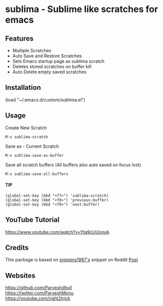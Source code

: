 # sublima - Sublime like scratches for emacs

## Features
- Multiple Scratches
- Auto Save and Restore Scratches
- Sets Emacs startup page as sublima scratch
- Deletes stored scratches on buffer kill
- Auto Delete empty saved scratches

## Installation
(load "~/.emacs.d/custom/sublima.el")

## Usage
Create New Scratch

`M-x sublima-scratch`

Save as - Current Scratch

`M-x sublima-save-as-buffer`

Save all scratch buffers (All buffers also auto saved on focus lost)

`M-x sublima-save-all-buffers`

#### TIP
```
(global-set-key (kbd "<f7>") 'sublima-scratch)
(global-set-key (kbd "<f8>") 'previous-buffer)
(global-set-key (kbd "<f9>") 'next-buffer)
```

## YouTube Tutorial
https://www.youtube.com/watch?v=Yta9cUUnnyA

## Credits
This package is based on [snippins1987's](https://www.reddit.com/user/snippins1987/) snippet on Reddit [Post](https://www.reddit.com/r/emacs/comments/fdcyo3/create_close_and_reopen_text_files_without_saving/fjhgqrp?utm_source=share&utm_medium=web2x&context=3)

## Websites
https://github.com/Parveshdhull
<br />https://twitter.com/ParveshMonu
<br />https://youtube.com/right2trick
